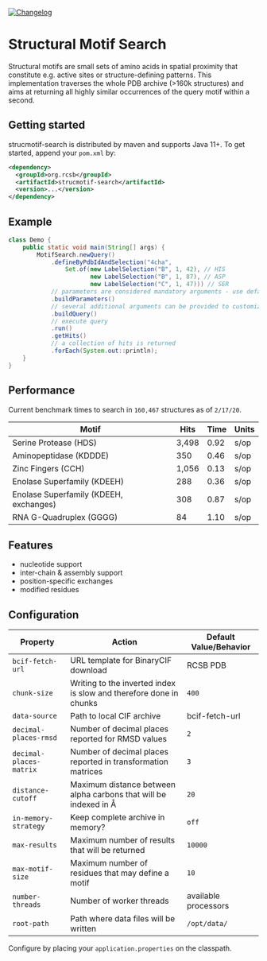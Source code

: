 [![Changelog](https://img.shields.io/badge/changelog--lightgrey.svg?style=flat)](https://github.com/rcsb/strucmotif-search/blob/master/CHANGELOG.md)

# Structural Motif Search
Structural motifs are small sets of amino acids in spatial proximity that constitute e.g. active sites or 
structure-defining patterns. This implementation traverses the whole PDB archive (>160k structures) and aims at 
returning all highly similar occurrences of the query motif within a second.

## Getting started
strucmotif-search is distributed by maven and supports Java 11+. To get started, append your `pom.xml` by:
```xml
<dependency>
  <groupId>org.rcsb</groupId>
  <artifactId>strucmotif-search</artifactId>
  <version>...</version>
</dependency>
```

## Example
```java
class Demo {
    public static void main(String[] args) {
        MotifSearch.newQuery()
            .defineByPdbIdAndSelection("4cha",
                Set.of(new LabelSelection("B", 1, 42), // HIS
                       new LabelSelection("B", 1, 87), // ASP
                       new LabelSelection("C", 1, 47))) // SER
            // parameters are considered mandatory arguments - use defaults
            .buildParameters()
            // several additional arguments can be provided to customize the query further
            .buildQuery()
            // execute query
            .run()
            .getHits()
            // a collection of hits is returned
            .forEach(System.out::println);
    }
}
```

## Performance
Current benchmark times to search in `160,467` structures as of `2/17/20`.

| Motif | Hits | Time | Units |
| --- | --- | --- | --- |
| Serine Protease (HDS) | 3,498 | 0.92 | s/op |
| Aminopeptidase (KDDDE) | 350 | 0.46 | s/op |
| Zinc Fingers (CCH) | 1,056 | 0.13 | s/op |
| Enolase Superfamily (KDEEH) | 288 | 0.36 | s/op |
| Enolase Superfamily (KDEEH, exchanges) | 308 | 0.87 | s/op |
| RNA G-Quadruplex (GGGG) | 84 | 1.10 | s/op | 

## Features
- nucleotide support
- inter-chain & assembly support
- position-specific exchanges
- modified residues

## Configuration
| Property     | Action | Default Value/Behavior |
| -----------  | ------ | ------- |
| `bcif-fetch-url` | URL template for BinaryCIF download | RCSB PDB |
| `chunk-size` | Writing to the inverted index is slow and therefore done in chunks | `400` |
| `data-source` | Path to local CIF archive | bcif-fetch-url |
| `decimal-places-rmsd` | Number of decimal places reported for RMSD values | `2` |
| `decimal-places-matrix` | Number of decimal places reported in transformation matrices | `3` |
| `distance-cutoff` | Maximum distance between alpha carbons that will be indexed in Å | `20` |
| `in-memory-strategy` | Keep complete archive in memory? | `off` |
| `max-results` | Maximum number of results that will be returned | `10000` |
| `max-motif-size` | Maximum number of residues that may define a motif | `10` |
| `number-threads` | Number of worker threads | available processors |
| `root-path` | Path where data files will be written | `/opt/data/` |

Configure by placing your `application.properties` on the classpath.